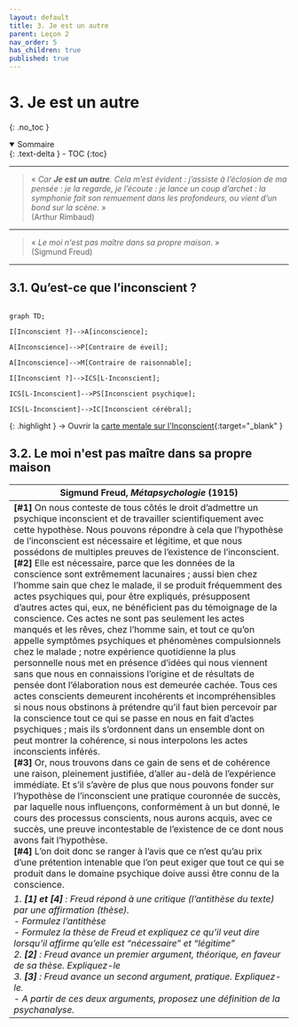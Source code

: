 ```yaml
---
layout: default
title: 3. Je est un autre
parent: Leçon 2
nav_order: 5
has_children: true
published: true
---
```

# 3. Je est un autre
{: .no_toc }

<details open markdown="block">
  <summary>
    Sommaire
  </summary>
  {: .text-delta }
- TOC
{:toc}
</details>

---

> « *Car **Je est un autre**. Cela m’est évident : j’assiste à l’éclosion de ma pensée : je la regarde, je l’écoute : je lance un coup d’archet : la symphonie fait son remuement dans les profondeurs, ou vient d’un bond sur la scène.* »  
  (Arthur Rimbaud)

---

> « *Le moi n'est pas maître dans sa propre maison*. »  
> (Sigmund Freud)

---

## 3.1. Qu’est-ce que l’inconscient ?


```mermaid

graph TD; 

I[Inconscient ?]-->A[inconscience];

A[Inconscience]-->P[Contraire de éveil];

A[Inconscience]-->M[Contraire de raisonnable];

I[Inconscient ?]-->ICS[L-Inconscient];

ICS[L-Inconscient]-->PS[Inconscient psychique];

ICS[L-Inconscient]-->IC[Inconscient cérébral];

```

{: .highlight }
→ Ouvrir la [carte mentale sur l'Inconscient](https://rollauda.github.io/schemas/cartes/inconscient.html){:target="_blank" } 

## 3.2. Le moi n'est pas maître dans sa propre maison


| Sigmund Freud, _Métapsychologie_ (1915)       |
| ------------------------------------------------ |
| **[#1]** On nous conteste de tous côtés le droit d’admettre un psychique inconscient et de travailler scientifiquement avec cette hypothèse. Nous pouvons répondre à cela que l’hypothèse de l’inconscient est nécessaire et légitime, et que nous possédons de multiples preuves de l’existence de l’inconscient.  <br>**[#2]** Elle est nécessaire, parce que les données de la conscience sont extrêmement lacunaires ; aussi bien chez l’homme sain que chez le malade, il se produit fréquemment des actes psychiques qui, pour être expliqués, présupposent d’autres actes qui, eux, ne bénéficient pas du témoignage de la conscience. Ces actes ne sont pas seulement les actes manqués et les rêves, chez l’homme sain, et tout ce qu’on appelle symptômes psychiques et phénomènes compulsionnels chez le malade ; notre expérience quotidienne la plus personnelle nous met en présence d’idées qui nous viennent sans que nous en connaissions l’origine et de résultats de pensée dont l’élaboration nous est demeurée cachée. Tous ces actes conscients demeurent incohérents et incompréhensibles si nous nous obstinons à prétendre qu’il faut bien percevoir par la conscience tout ce qui se passe en nous en fait d’actes psychiques ; mais ils s’ordonnent dans un ensemble dont on peut montrer la cohérence, si nous interpolons les actes inconscients inférés.  <br>**[#3]** Or, nous trouvons dans ce gain de sens et de cohérence une raison, pleinement justifiée, d’aller au-delà de l’expérience immédiate. Et s’il s’avère de plus que nous pouvons fonder sur l’hypothèse de l’inconscient une pratique couronnée de succès, par laquelle nous influençons, conformément à un but donné, le cours des processus conscients, nous aurons acquis, avec ce succès, une preuve incontestable de l’existence de ce dont nous avons fait l’hypothèse.  <br>**[#4]** L’on doit donc se ranger à l’avis que ce n’est qu’au prix d’une prétention intenable que l’on peut exiger que tout ce qui se produit dans le domaine psychique doive aussi être connu de la conscience. |
| *1. **[1] et [4]** : Freud répond à une critique (l’antithèse du texte) par une affirmation (thèse).<br>- Formulez l’antithèse<br>- Formulez la thèse de Freud et expliquez ce qu’il veut dire lorsqu’il affirme qu’elle est “nécessaire” et “légitime”<br>2. **[2]** : Freud avance un premier argument, théorique, en faveur de sa thèse. Expliquez-le<br>3. **[3]** : Freud avance un second argument, pratique. Expliquez-le.<br>- A partir de ces deux arguments, proposez une définition de la psychanalyse.*       |







